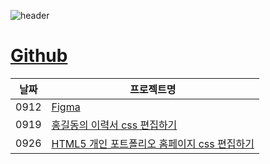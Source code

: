 ![header](https://capsule-render.vercel.app/api?type=wave&color=auto&height=200§ion=header&text=Tue%20Report&fontSize=50)


# <a href="https://baesub.github.io/Tue_Report/index.html"> Github </a>


|날짜|프로젝트명|
|------|---|
|0912|<a href="https://baesub.github.io/Tue_Report/0912/first_figma.html">Figma</a>|
|0919|<a href="https://baesub.github.io/Tue_Report/0919/sourcecode/index.html">홍길동의 이력서 css 편집하기</a>|
|0926|<a href="https://baesub.github.io/Tue_Report/0926/ch04_mportpolio/mintro.html">HTML5 개인 포트폴리오 홈페이지 css 편집하기</a>|
